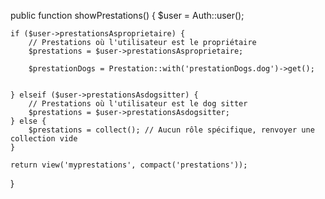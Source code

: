  public function showPrestations()
{
  $user = Auth::user();

    if ($user->prestationsAsproprietaire) {
        // Prestations où l'utilisateur est le propriétaire
        $prestations = $user->prestationsAsproprietaire;

        $prestationDogs = Prestation::with('prestationDogs.dog')->get();


    } elseif ($user->prestationsAsdogsitter) {
        // Prestations où l'utilisateur est le dog sitter
        $prestations = $user->prestationsAsdogsitter;
    } else {
        $prestations = collect(); // Aucun rôle spécifique, renvoyer une collection vide
    }

    return view('myprestations', compact('prestations'));
}